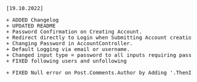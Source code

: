 <pre>
[19.10.2022]

+ ADDED Changelog
+ UPDATED README
+ Password Confirmation on Creating Account.
+ Redirect directly to Login when Submitting Account creation.
+ Changing Password in AccountController.
+ Default Logging via email or username.
+ Changed input type = password to all inputs requiring password.
+ FIXED following users and unfollowing

+ FIXED Null error on Post.Comments.Author by Adding '.ThenInclude()'

</pre>